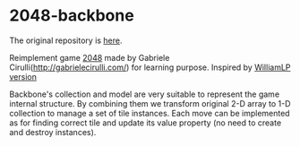 2048-backbone
=============
The original repository is [here](https://github.com/gabrielecirulli/2048).

Reimplement game [2048](http://gabrielecirulli.github.io/2048/) made by Gabriele Cirulli(http://gabrielecirulli.com/) for learning purpose. Inspired by [WilliamLP version](https://github.com/WilliamLP/2048v2)

Backbone's collection and model are very suitable to represent the game internal structure. By combining them we transform original 2-D array to 1-D collection to manage a set of tile instances. Each move can be implemented as for finding correct tile and update its value property (no need to create and destroy instances).
